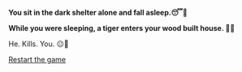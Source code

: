 **You sit in the dark shelter alone and fall asleep.😴🛌**

**While you were sleeping, a tiger enters your wood built house. 🐅🐯**

He. Kills. You. 😐🥩

[Restart the game](../begin-journey.md) 